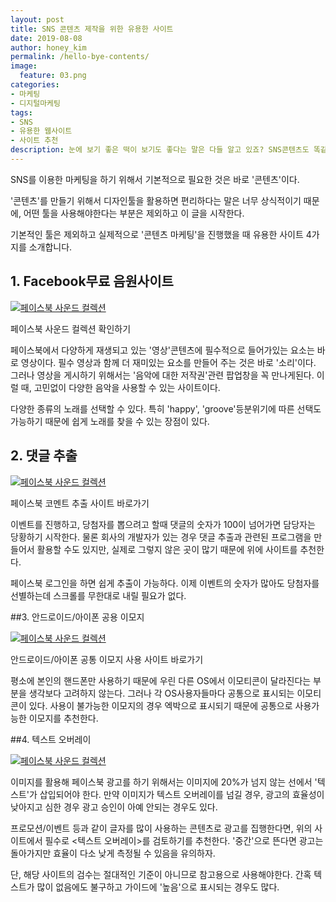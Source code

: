 ```yaml
---
layout: post
title: SNS 콘텐츠 제작을 위한 유용한 사이트
date: 2019-08-08
author: honey_kim
permalink: /hello-bye-contents/
image:
  feature: 03.png
categories:
- 마케팅
- 디지털마케팅
tags:
- SNS
- 유용한 웹사이트
- 사이트 추천
description: 눈에 보기 좋은 떡이 보기도 좋다는 말은 다들 알고 있죠? SNS콘텐츠도 똑같습니다. 보기 좋고 듣기 좋은 콘텐츠에 사람들은 반응합니다. 더 많은 반응을 일으킬 수 있는 콘텐츠 제작을 위해 다양한 콘텐츠를 편안하게 제작할 수 있는 사이트를 추천합니다
---
```




SNS를 이용한 마케팅을 하기 위해서 기본적으로 필요한 것은 바로 '콘텐츠'이다.

'콘텐츠'를 만들기 위해서 디자인툴을 활용하면 편리하다는 말은 너무 상식적이기 때문에, 어떤 툴을 사용해야한다는 부분은 제외하고 이 글을 시작한다.

기본적인 툴은 제외하고 실제적으로 '콘텐츠 마케팅'을 진행했을 때 유용한 사이트 4가지를 소개합니다.

## 1. Facebook무료 음원사이트

[![페이스북 사운드 컬렉션](https://www.editingcorp.com/wp-content/uploads/Facebook-Sound-Collection.jpg)](https://business.facebook.com/creatorstudio/?reference=redirect_from_sound_collection&mode=facebook&tab=sound_collection&collection_id=free_form_collection&sound_collection_tab=sound_tracks)

페이스북 사운드 컬렉션 확인하기



페이스북에서 다양하게 재생되고 있는 '영상'콘텐츠에 필수적으로 들어가있는 요소는 바로 영상이다. 필수 영상과 함께 더 재미있는 요소를 만들어 주는 것은 바로 '소리'이다. 그러나 영상을 게시하기 위해서는 '음악에 대한 저작권'관련 팝업창을 꼭 만나게된다. 이럴 때, 고민없이 다양한 음악을 사용할 수 있는 사이트이다.

다양한 종류의 노래를 선택할 수 있다. 특히 'happy', 'groove'등분위기에 따른 선택도 가능하기 때문에 쉽게 노래를 찾을 수 있는 장점이 있다.

## 2. 댓글 추출

[![페이스북 사운드 컬렉션](https://www.celpr.com/wp-content/uploads/2018/05/FacebookComments.jpg)](https://kyungjaepark.com/pagepostmanager/?fbclid=IwAR3rWueB0C-C3HPiOCETv0MwC5Q7xhMEo74uT0M7yUaQnRnuuJa8_8WwiKI)

페이스북 코멘트 추출 사이트 바로가기

이벤트를 진행하고, 당첨자를 뽑으려고 할때 댓글의 숫자가 100이 넘어가면 담당자는 당황하기 시작한다. 물론 회사의 개발자가 있는 경우 댓글 추출과 관련된 프로그램을 만들어서 활용할 수도 있지만, 실제로 그렇지 않은 곳이 많기 때문에 위에 사이트를 추천한다.

페이스북 로그인을 하면 쉽게 추출이 가능하다. 이제 이벤트의 숫자가 많아도 당첨자를 선별하는데 스크롤를 무한대로 내릴 필요가 없다.



##3. 안드로이드/아이폰 공용 이모지

[![페이스북 사운드 컬렉션](https://getemoji.com/assets/og/mobile.png)](https://kr.piliapp.com/emoji/list/)

안드로이드/아이폰 공통 이모지 사용 사이트 바로가기



평소에 본인의 핸드폰만 사용하기 때문에 우린 다른 OS에서 이모티콘이 달라진다는 부분을 생각보다 고려하지 않는다. 그러나 각 OS사용자들마다 공통으로 표시되는 이모티콘이 있다. 사용이 불가능한 이모지의 경우 엑박으로 표시되기 때문에 공통으로 사용가능한 이모지를 추천한다.



##4. 텍스트 오버레이

[![페이스북 사운드 컬렉션](https://3osbum469wco4c9e13c34xqw-wpengine.netdna-ssl.com/wp-content/uploads/2018/01/Facebook-Image-Text-Check-1024x746.jpg)](https://www.facebook.com/ads/tools/text_overlay)

이미지를 활용해 페이스북 광고를 하기 위해서는 이미지에 20%가 넘지 않는 선에서 '텍스트'가 삽입되어야 한다. 만약 이미지가 텍스트 오버레이를 넘길 경우, 광고의 효율성이 낮아지고 심한 경우 광고 승인이 아예 안되는 경우도 있다.

프로모션/이벤트 등과 같이 글자를 많이 사용하는 콘텐츠로 광고를 집행한다면, 위의 사이트에서 필수로 <텍스트 오버레이>를 검토하기를 추천한다. '중간'으로 뜬다면 광고는 돌아가지만 효율이 다소 낮게 측정될 수 있음을 유의하자.

단, 해당 사이트의 검수는 절대적인 기준이 아니므로 참고용으로 사용해야한다. 간혹 텍스트가 많이 없음에도 불구하고 가이드에 '높음'으로 표시되는 경우도 많다.
